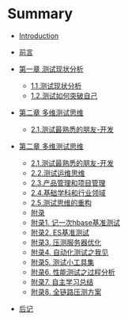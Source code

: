 # Summary

* [Introduction](README.md)
* [前言](foreword/foreword.md)
* [第一章 测试现状分析]()
	* [1.1.测试现状分析](chapter-1/测试现状分析.md)
	* [1.2.测试如何突破自己](chapter-1/测试如何突破自己.md)
* [第二章 多维测试思维]()
	* [2.1.测试最熟悉的朋友-开发](chapter-2/测试最亲密的朋友-开发.md)

* [第二章 多维测试思维]()
	* [2.1.测试最熟悉的朋友-开发](chapter-2/测试最亲密的朋友-开发.md)
	* [2.2.测试运维思维](chapter-2/测试运维思维.md)
	* [2.3.产品管理和项目管理](chapter-2/产品管理和项目管理.md)
	* [2.4.基础学科和行业领域](chapter-2/基础学科及行业知识.md)
	* [2.5.测试思维的重构](chapter-2/测试思维的重构.md)
	* [附录]()
	* [附录1. 记一次hbase基准测试](appendix/一次Hbase的基准测试.md)
	* [附录2. ES基准测试](appendix/ES基准测试.md)
	* [附录3. 压测服务器优化](appendix/压测服务器优化.md)
	* [附录4. 自动化测试之我见](appendix/自动化测试之我见.md)
	* [附录5. 测试小工具集](appendix/测试小工具集.md)
	* [附录6. 性能测试之过程分析](appendix/性能测试之过程分析.md)
	* [附录7. 自主学习总结](appendix/自主学习总结.md)
	* [附录8. 全链路压测方案](appendix/全链路压测方案.md)
* [后记](postscript/postscript.md)	

	




